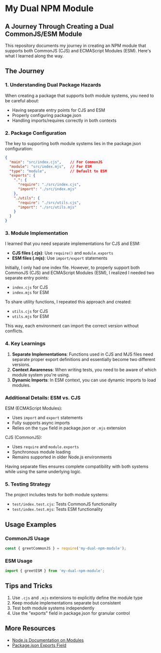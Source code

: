 # My Dual NPM Module

## A Journey Through Creating a Dual CommonJS/ESM Module

This repository documents my journey in creating an NPM module that supports both CommonJS (CJS) and ECMAScript Modules (ESM). Here's what I learned along the way.

## The Journey

### 1. Understanding Dual Package Hazards

When creating a package that supports both module systems, you need to be careful about:
- Having separate entry points for CJS and ESM
- Properly configuring package.json
- Handling imports/requires correctly in both contexts

### 2. Package Configuration

The key to supporting both module systems lies in the package.json configuration:

```json
{
  "main": "src/index.cjs",    // For CommonJS
  "module": "src/index.mjs",  // For ESM
  "type": "module",           // Default to ESM
  "exports": {
    ".": {
      "require": "./src/index.cjs",
      "import": "./src/index.mjs"
    },
    "./utils": {
      "require": "./src/utils.cjs",
      "import": "./src/utils.mjs"
    }
  }
}
```

### 3. Module Implementation

I learned that you need separate implementations for CJS and ESM:

- **CJS files (.cjs)**: Use `require()` and `module.exports`
- **ESM files (.mjs)**: Use `import/export` statements

Initially, I only had one index file. However, to properly support both CommonJS (CJS) and ECMAScript Modules (ESM),
I realized I needed two separate entry points:
- `index.cjs` for CJS
- `index.mjs` for ESM

To share utility functions, I repeated this approach and created:
- `utils.cjs` for CJS
- `utils.mjs` for ESM

This way, each environment can import the correct version without conflicts.

### 4. Key Learnings

1. **Separate Implementations**: Functions used in CJS and MJS files need separate proper export definitions and essentially become two different versions.
2. **Context Awareness**: When writing tests, you need to be aware of which module system you're using.
3. **Dynamic Imports**: In ESM context, you can use dynamic imports to load modules.

### Additional Details: ESM vs. CJS
ESM (ECMAScript Modules):
- Uses `import` and `export` statements
- Fully supports async imports
- Relies on the `type` field in package.json or `.mjs` extension

CJS (CommonJS):
- Uses `require` and `module.exports`
- Synchronous module loading
- Remains supported in older Node.js environments

Having separate files ensures complete compatibility with both systems while using the same underlying logic.

### 5. Testing Strategy

The project includes tests for both module systems:
- `test/index.test.cjs`: Tests CommonJS functionality
- `test/index.test.mjs`: Tests ESM functionality

## Usage Examples

### CommonJS Usage
```javascript
const { greetCommonJS } = require('my-dual-npm-module');
```

### ESM Usage
```javascript
import { greetESM } from 'my-dual-npm-module';
```

## Tips and Tricks

1. Use `.cjs` and `.mjs` extensions to explicitly define the module type
2. Keep module implementations separate but consistent
3. Test both module systems independently
4. Use the "exports" field in package.json for granular control

## More Resources

- [Node.js Documentation on Modules](https://nodejs.org/api/packages.html#dual-commonjses-module-packages)
- [Package.json Exports Field](https://nodejs.org/api/packages.html#exports)

